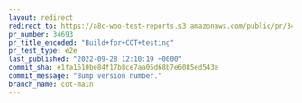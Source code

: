 ```yaml
---
layout: redirect
redirect_to: https://a8c-woo-test-reports.s3.amazonaws.com/public/pr/34693/e2e/index.html
pr_number: 34693
pr_title_encoded: "Build+for+COT+testing"
pr_test_type: e2e
last_published: "2022-09-28 12:10:19 +0000"
commit_sha: e1fa1610be84f17b8ce7aa05d68b7e6085ed543e
commit_message: "Bump version number."
branch_name: cot-main
---
```

